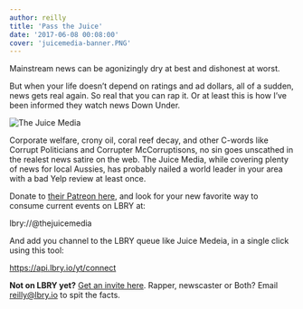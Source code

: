 ```yaml
---
author: reilly
title: 'Pass the Juice'
date: '2017-06-08 00:08:00'
cover: 'juicemedia-banner.PNG'
---
```

Mainstream news can be agonizingly dry at best and dishonest at worst.
 
But when your life doesn’t depend on ratings and ad dollars, all of a sudden, news gets real again. So real that you can rap it. Or at least this is how I’ve been informed they watch news Down Under.
 
![The Juice Media](/img/news/juicemedia-inline.PNG)
 
Corporate welfare, crony oil, coral reef decay, and other C-words like Corrupt Politicians and Corrupter McCorruptisons, no sin goes unscathed in the realest news satire on the web. The Juice Media, while covering plenty of news for local Aussies, has probably nailed a world leader in your area with a bad Yelp review at least once.
 
Donate to [their Patreon here](https://www.patreon.com/TheJuiceMedia), and look for your new favorite way to consume current events on LBRY at:
 
lbry://@thejuicemedia
 
And add you channel to the LBRY queue like Juice Medeia,  in a single click using this tool:
 
https://api.lbry.io/yt/connect
 
**Not on LBRY yet?** [Get an invite here](https://lbry.io/get). Rapper, newscaster or Both? Email reilly@lbry.io to spit the facts.
